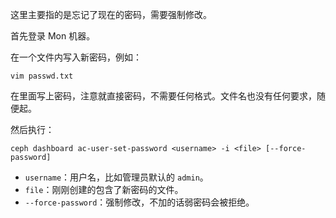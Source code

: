 这里主要指的是忘记了现在的密码，需要强制修改。

首先登录 Mon 机器。

在一个文件内写入新密码，例如：

```shell
vim passwd.txt
```

在里面写上密码，注意就直接密码，不需要任何格式。文件名也没有任何要求，随便起。

然后执行：

```shell
ceph dashboard ac-user-set-password <username> -i <file> [--force-password] 
```

* `username`：用户名，比如管理员默认的 `admin`。
* `file`：刚刚创建的包含了新密码的文件。
* `--force-password`：强制修改，不加的话弱密码会被拒绝。

